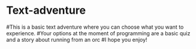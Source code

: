 # Text-adventure
#This is a basic text adventure where you can choose what you want to experience.
#Your options at the moment of programming are a basic quiz and a story about running from an orc
#I hope you enjoy!
